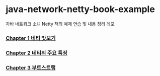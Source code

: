 # java-network-netty-book-example

자바 네트워크 소녀 Netty 책의 예제 연습 및 내용 정리 레포


### [Chapter 1 네티 맛보기](https://github.com/junwoochoi/java-network-netty-book-example/tree/master/src/main/java/ch1)
### [Chapter 2 네티의 주요 특징](https://github.com/junwoochoi/java-network-netty-book-example/tree/master/src/main/java/ch2)
### [Chapter 3 부트스트랩](https://github.com/junwoochoi/java-network-netty-book-example/tree/master/src/main/java/ch3)
